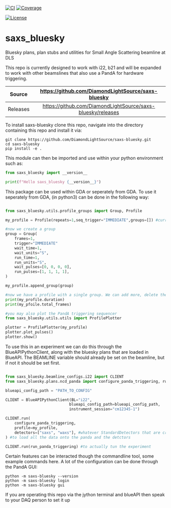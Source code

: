 [![CI](https://github.com/DiamondLightSource/saxs-bluesky/actions/workflows/ci.yml/badge.svg)](https://github.com/DiamondLightSource/saxs-bluesky/actions/workflows/ci.yml)
[![Coverage](https://codecov.io/gh/DiamondLightSource/saxs-bluesky/branch/main/graph/badge.svg)](https://codecov.io/gh/DiamondLightSource/saxs-bluesky)

[![License](https://img.shields.io/badge/License-Apache%202.0-blue.svg)](https://www.apache.org/licenses/LICENSE-2.0)

# saxs_bluesky

Bluesky plans, plan stubs and utilities for Small Angle Scattering beamline at DLS

This repo is currently designed to work with i22, b21 and will be expanded to work with other beamslines that also use a PandA for hardware triggering. 

Source          | <https://github.com/DiamondLightSource/saxs-bluesky>
:---:           | :---:
Releases        | <https://github.com/DiamondLightSource/saxs-bluesky/releases>

To install saxs-bluesky clone this repo, navigate into the directory containing this repo and install it via:

```
git clone https://github.com/DiamondLightSource/saxs-bluesky.git
cd saxs-bluesky
pip install -e .
```

This module can then be imported and use within your python environment such as:

```python
from saxs_bluesky import __version__

print(f"Hello saxs_bluesky {__version__}")
```

This package can be used within GDA or seperately from GDA. To use it seperately from GDA, (in python3) can be done in the following way:

```python

from saxs_bluesky.utils.profile_groups import Group, Profile

my_profile = Profile(repeats=1,seq_trigger="IMMEDIATE",groups=[]) #currently has no 'groups' - ie line in seq table

#now we create a group
group = Group(
    frames=1,
    trigger="IMMEDIATE"
    wait_time=1,
    wait_units="S",
    run_time=1,
    run_units="S",
    wait_pulses=[0, 0, 0, 0],
    run_pulses=[1, 1, 1, 1],
)

my_profile.append_group(group)

#now we have a profile with a single group. We can add more, delete them and have a look etc
print(my_profile.duration)
print(my_pfoile.total_frames)

#you may also plot the PandA triggering sequencer
from saxs_bluesky.utils.utils import ProfilePlotter

plotter = ProfilePlotter(my_profile)
plotter.plot_pulses()
plotter.show()

```

To use this in an experiment we can do this through the BlueAPIPythonClient, along with the bluesky plans that are loaded in BlueAPI. The BEAMLINE variable should already be set on the beamline, but if not it should be set first.

```python

from saxs_bluesky.beamline_configs.i22 import CLIENT
from saxs_bluesky.plans.ncd_panda import configure_panda_triggering, run_panda_triggering

blueapi_config_path = "PATH_TO_CONFIG"

CLIENT = BlueAPIPythonClient(BL="i22",
                            blueapi_config_path=blueapi_config_path,
                            instrument_session="cm12345-1")

CLIENT.run(
    configure_panda_triggering,
    profile=my_profile,
    detectors=["saxs", "waxs"], #whatever StandardDetectors that are created for the beamline
) #to load all the data onto the panda and the detctors

CLIENT.run(run_panda_triggering) #to actually tun the experiment


```

Certain features can be interacted though the commandline tool, some example commands here. A lot of the configuration can be done through the PandA GUI:

```
python -m saxs-bluesky --version
python -m saxs-bluesky login
python -m saxs-bluesky gui
```


If you are operating this repo via the jython terminal and blueAPI then speak to your DAQ person to set it up
